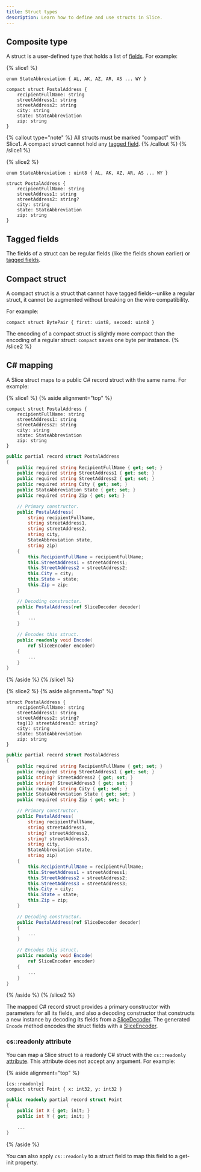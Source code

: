 ```yaml
---
title: Struct types
description: Learn how to define and use structs in Slice.
---
```


## Composite type

A struct is a user-defined type that holds a list of [fields](fields). For example:

{% slice1 %}

```slice
enum StateAbbreviation { AL, AK, AZ, AR, AS ... WY }

compact struct PostalAddress {
    recipientFullName: string
    streetAddress1: string
    streetAddress2: string
    city: string
    state: StateAbbreviation
    zip: string
}
```

{% callout type="note" %}
All structs must be marked "compact" with Slice1. A compact struct cannot hold any [tagged field][tagged-fields].
{% /callout %}
{% /slice1 %}

{% slice2 %}

```slice
enum StateAbbreviation : uint8 { AL, AK, AZ, AR, AS ... WY }

struct PostalAddress {
    recipientFullName: string
    streetAddress1: string
    streetAddress2: string?
    city: string
    state: StateAbbreviation
    zip: string
}
```

## Tagged fields

The fields of a struct can be regular fields (like the fields shown earlier) or [tagged fields][tagged-fields].

## Compact struct

A compact struct is a struct that cannot have tagged fields--unlike a regular struct, it cannot be augmented without
breaking on the wire compatibility.

For example:

```slice
compact struct BytePair { first: uint8, second: uint8 }
```

The encoding of a compact struct is slightly more compact than the encoding of a regular struct: `compact` saves one
byte per instance.
{% /slice2 %}

## C# mapping

A Slice struct maps to a public C# record struct with the same name. For example:

{% slice1 %}
{% aside alignment="top" %}

```slice
compact struct PostalAddress {
    recipientFullName: string
    streetAddress1: string
    streetAddress2: string
    city: string
    state: StateAbbreviation
    zip: string
}
```

```csharp
public partial record struct PostalAddress
{
    public required string RecipientFullName { get; set; }
    public required string StreetAddress1 { get; set; }
    public required string StreetAddress2 { get; set; }
    public required string City { get; set; }
    public StateAbbreviation State { get; set; }
    public required string Zip { get; set; }

    // Primary constructor.
    public PostalAddress(
        string recipientFullName,
        string streetAddress1,
        string streetAddress2,
        string city,
        StateAbbreviation state,
        string zip)
    {
        this.RecipientFullName = recipientFullName;
        this.StreetAddress1 = streetAddress1;
        this.StreetAddress2 = streetAddress2;
        this.City = city;
        this.State = state;
        this.Zip = zip;
    }

    // Decoding constructor.
    public PostalAddress(ref SliceDecoder decoder)
    {
        ...
    }

    // Encodes this struct.
    public readonly void Encode(
        ref SliceEncoder encoder)
    {
        ...
    }
}
```

{% /aside %}
{% /slice1 %}

{% slice2 %}
{% aside alignment="top" %}

```slice
struct PostalAddress {
    recipientFullName: string
    streetAddress1: string
    streetAddress2: string?
    tag(1) streetAddress3: string?
    city: string
    state: StateAbbreviation
    zip: string
}
```

```csharp
public partial record struct PostalAddress
{
    public required string RecipientFullName { get; set; }
    public required string StreetAddress1 { get; set; }
    public string? StreetAddress2 { get; set; }
    public string? StreetAddress3 { get; set; }
    public required string City { get; set; }
    public StateAbbreviation State { get; set; }
    public required string Zip { get; set; }

    // Primary constructor.
    public PostalAddress(
        string recipientFullName,
        string streetAddress1,
        string? streetAddress2,
        string? streetAddress3,
        string city,
        StateAbbreviation state,
        string zip)
    {
        this.RecipientFullName = recipientFullName;
        this.StreetAddress1 = streetAddress1;
        this.StreetAddress2 = streetAddress2;
        this.StreetAddress3 = streetAddress3;
        this.City = city;
        this.State = state;
        this.Zip = zip;
    }

    // Decoding constructor.
    public PostalAddress(ref SliceDecoder decoder)
    {
        ...
    }

    // Encodes this struct.
    public readonly void Encode(
        ref SliceEncoder encoder)
    {
        ...
    }
}
```

{% /aside %}
{% /slice2 %}

The mapped C# record struct provides a primary constructor with parameters for all its fields, and also a decoding
constructor that constructs a new instance by decoding its fields from a [SliceDecoder]. The generated `Encode` method
encodes the struct fields with a [SliceEncoder].

### cs::readonly attribute

You can map a Slice struct to a readonly C# struct with the `cs::readonly` [attribute](attributes). This attribute does
not accept any argument. For example:

{% aside alignment="top" %}

```slice
[cs::readonly]
compact struct Point { x: int32, y: int32 }
```

```csharp
public readonly partial record struct Point
{
    public int X { get; init; }
    public int Y { get; init; }

    ...
}
```

{% /aside %}

You can also apply `cs::readonly` to a struct field to map this field to a get-init property.

[tagged-fields]: fields#tagged-fields

[SliceEncoder]: csharp:ZeroC.Slice.SliceEncoder
[SliceDecoder]: csharp:ZeroC.Slice.SliceDecoder
